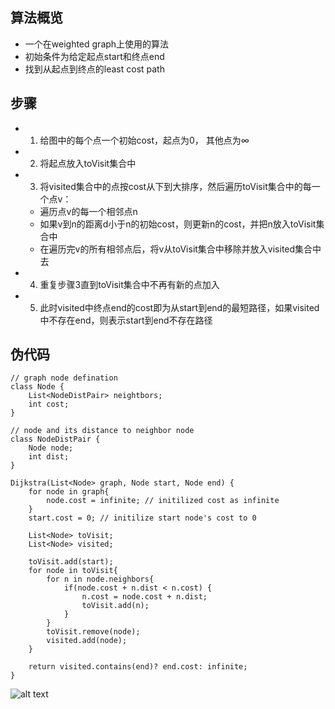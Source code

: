 ## 算法概览
- 一个在weighted graph上使用的算法
- 初始条件为给定起点start和终点end
- 找到从起点到终点的least cost path

## 步骤
  - 1. 给图中的每个点一个初始cost，起点为0， 其他点为$\infty$
  - 2. 将起点放入toVisit集合中
  - 3. 将visited集合中的点按cost从下到大排序，然后遍历toVisit集合中的每一个点v：
      *  遍历点v的每一个相邻点n
      *  如果v到n的距离d小于n的初始cost，则更新n的cost，并把n放入toVisit集合中
      *  在遍历完v的所有相邻点后，将v从toVisit集合中移除并放入visited集合中去
  - 4. 重复步骤3直到toVisit集合中不再有新的点加入
  - 5. 此时visited中终点end的cost即为从start到end的最短路径，如果visited中不存在end，则表示start到end不存在路径

## 伪代码
```
// graph node defination
class Node {
    List<NodeDistPair> neightbors;
    int cost;
}

// node and its distance to neighbor node
class NodeDistPair {
    Node node;
    int dist;
}

Dijkstra(List<Node> graph, Node start, Node end) {
    for node in graph{
        node.cost = infinite; // initilized cost as infinite
    }
    start.cost = 0; // initilize start node's cost to 0

    List<Node> toVisit;
    List<Node> visited;

    toVisit.add(start);
    for node in toVisit{
        for n in node.neighbors{
            if(node.cost + n.dist < n.cost) {
                n.cost = node.cost + n.dist;
                toVisit.add(n);
            }
        }
        toVisit.remove(node);
        visited.add(node);
    }

    return visited.contains(end)? end.cost: infinite;
}

```
![alt text](https://upload.wikimedia.org/wikipedia/commons/5/57/Dijkstra_Animation.gif)



